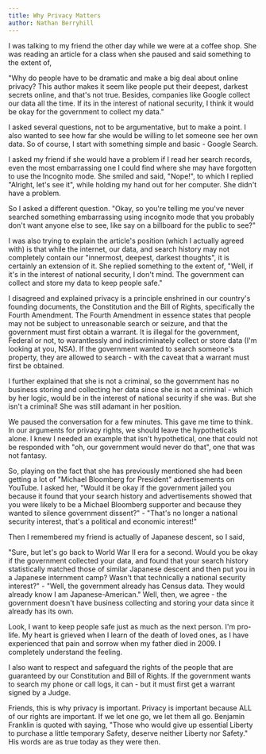 ```yaml
---
title: Why Privacy Matters
author: Nathan Berryhill
---
```

I was talking to my friend the other day while we were at a coffee shop. She was reading an article for a class when she paused and said something to the extent of, 

"Why do people have to be dramatic and make a big deal about online privacy? This author makes it seem like people put their deepest, darkest secrets online, and that's not true. Besides, companies like Google collect our data all the time. If its in the interest of national security, I think it would be okay for the government to collect my data."

I asked several questions, not to be argumentative, but to make a point. I also wanted to see how far she would be willing to let someone see her own data. So of course, I start with something simple and basic - Google Search.

I asked my friend if she would have a problem if I read her search records, even the most embarrassing one I could find where she may have forgotten to use the Incognito mode. She smiled and said, "Nope!", to which I replied "Alright, let's see it", while holding my hand out for her computer. She didn't have a problem.

So I asked a different question. "Okay, so you're telling me you've never searched something embarrassing using incognito mode that you probably don't want anyone else to see, like say on a billboard for the public to see?"

I was also trying to explain the article's position (which I actually agreed with) is that while the internet, our data, and search history may not completely contain our "innermost, deepest, darkest thoughts", it is certainly an extension of it. She replied something to the extent of, "Well, if it's in the interest of national security, I don't mind. The government can collect and store my data to keep people safe."

I disagreed and explained privacy is a principle enshrined in our country's founding documents, the Constitution and the Bill of Rights, specifically the Fourth Amendment. The Fourth Amendment in essence states that people may not be subject to unreasonable search or seizure, and that the government must first obtain a warrant. It is illegal for the government, Federal or not, to warantlessly and indiscriminately collect or store data (I'm looking at you, NSA). If the government wanted to search someone's property, they are allowed to search - with the caveat that a warrant must first be obtained.

I further explained that she is not a criminal, so the government has no business storing and collecting her data since she is not a criminal - which by her logic, would be in the interest of national security if she was. But she isn't a criminal! She was still adamant in her position.

We paused the conversation for a few minutes. This gave me time to think. In our arguments for privacy rights, we should leave the hypotheticals alone. I knew I needed an example that isn't hypothetical, one that could not be responded with "oh, our government would never do that", one that was not fantasy.

So, playing on the fact that she has previously mentioned she had been getting a lot of "Michael Bloomberg for President" advertisements on YouTube. I asked her, "Would it be okay if the government jailed you because it found that your search history and advertisements showed that you were likely to be a Michael Bloomberg supporter and because they wanted to silence government dissent?" - "That's no longer a national security interest, that's a political and economic interest!"

Then I remembered my friend is actually of Japanese descent, so I said,

"Sure, but let's go back to World War II era for a second. Would you be okay if the government collected your data, and found that your search history statistically matched those of similar Japanese descent and then put you in a Japanese internment camp? Wasn't that technically a national security interest?" - "Well, the government already has Census data. They would already know I am Japanese-American." Well, then, we agree - the government doesn't have business collecting and storing your data since it already has its own.

Look, I want to keep people safe just as much as the next person. I'm pro-life. My heart is grieved when I learn of the death of loved ones, as I have experienced that pain and sorrow when my father died in 2009. I completely understand the feeling.

I also want to respect and safeguard the rights of the people that are guaranteed by our Constitution and Bill of Rights. If the government wants to search my phone or call logs, it can - but it must first get a warrant signed by a Judge.

Friends, this is why privacy is important. Privacy is important because ALL of our rights are important. If we let one go, we let them all go. Benjamin Franklin is quoted with saying, "Those who would give up essential Liberty to purchase a little temporary Safety, deserve neither Liberty nor Safety." His words are as true today as they were then.

